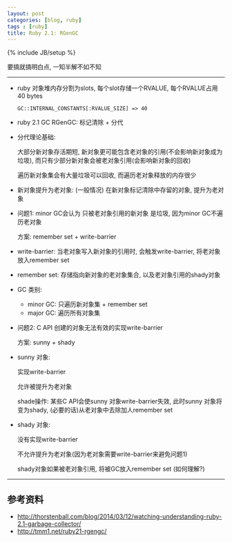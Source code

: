 ```yaml
---
layout: post
categories: [blog, ruby]
tags : [ruby]
title: Ruby 2.1: RGenGC
---
```

{% include JB/setup %}

要搞就搞明白点, 一知半解不如不知

---

* ruby 对象堆内存分割为slots, 每个slot存储一个RVALUE, 每个RVALUE占用40 bytes

  `GC::INTERNAL_CONSTANTS[:RVALUE_SIZE] => 40`

* ruby 2.1 GC RGenGC:  标记清除 + 分代

* 分代理论基础:

  大部分新对象存活期短, 新对象更可能包含老对象的引用(不会影响新对象成为垃圾), 而只有少部分新对象会被老对象引用(会影响新对象的回收)

  遍历新对象集会有大量垃圾可以回收, 而遍历老对象释放的内存很少

* 新对象提升为老对象: (一般情况) 在新对象标记清除中存留的对象, 提升为老对象

* 问题1: minor GC会认为 只被老对象引用的新对象 是垃圾, 因为minor GC不遍历老对象

  方案: remember set + write-barrier

* write-barrier: 当老对象写入新对象的引用时, 会触发write-barrier, 将老对象放入remember set

* remember set: 存储指向新对象的老对象集合, 以及老对象引用的shady对象

* GC 类别:

  * minor GC: 只遍历新对象集 + remember set
  * major GC: 遍历所有对象集

* 问题2:  C API 创建的对象无法有效的实现write-barrier

  方案: sunny + shady

* sunny 对象:

  实现write-barrier

  允许被提升为老对象

  shade操作: 某些C API会使sunny 对象write-barrier失效, 此时sunny 对象将变为shady, (必要的话)从老对象中去除加人remember set

* shady 对象:

  没有实现write-barrier

  不允许提升为老对象(因为老对象需要write-barrier来避免问题1)

  shady对象如果被老对象引用, 将被GC放入remember set (如何理解?)

----

## 参考资料

* <http://thorstenball.com/blog/2014/03/12/watching-understanding-ruby-2.1-garbage-collector/>
* <http://tmm1.net/ruby21-rgengc/>
